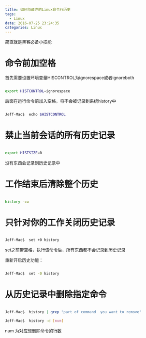 ```yaml
---
title: 如何隐藏你的Linux命令行历史
tags:
  - Linux
date: 2016-07-25 23:24:35
categories: Linux
---
```



简直就是黑客必备小技能

# 命令前加空格

首先需要设置环境变量HISCONTROL为ignorespace或者ignoreboth

```bash

export HISTCONTROL=ignorespace

```



后面在运行命令前加入空格，将不会被记录到系统history中

```bash

Jeff-Mac$  echo $HISTCONTROL

```



# 禁止当前会话的所有历史记录

```bash

export HISTSIZE=0

```

没有东西会记录到历史记录中


<!-- more -->


# 工作结束后清除整个历史

```bash

history -cw

```



# 只针对你的工作关闭历史记录

```bash

Jeff-Mac$  set +0 history

```

set之前带空格，执行该命令后，所有东西都不会记录到历史记录



重新开启历史功能：

```bash

Jeff-Mac$  set -0 history

```



# 从历史记录中删除指定命令

```bash

Jeff-Mac$  history | grep "part of command  you want to remove"

Jeff-Mac$  history -d [num]

```

num 为对应想删除命令的行数






